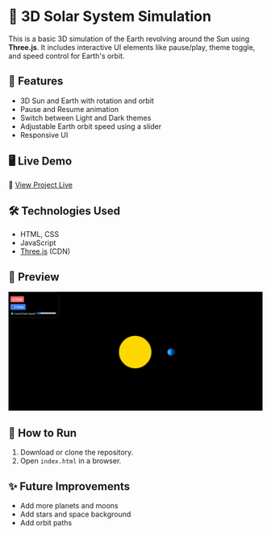 # 🌌 3D Solar System Simulation

This is a basic 3D simulation of the Earth revolving around the Sun using **Three.js**. It includes interactive UI elements like pause/play, theme toggle, and speed control for Earth's orbit.

## 🚀 Features

- 3D Sun and Earth with rotation and orbit
- Pause and Resume animation
- Switch between Light and Dark themes
- Adjustable Earth orbit speed using a slider
- Responsive UI

## 🖥️ Live Demo

🔗 [View Project Live](https://vaishnavibhawarsolarsystem.netlify.app/)

## 🛠️ Technologies Used

- HTML, CSS
- JavaScript
- [Three.js](https://threejs.org/) (CDN)

## 📸 Preview

![Screenshot](./screenshot/home.png)

## 📂 How to Run

1. Download or clone the repository.
2. Open `index.html` in a browser.

## ✨ Future Improvements

- Add more planets and moons
- Add stars and space background
- Add orbit paths


